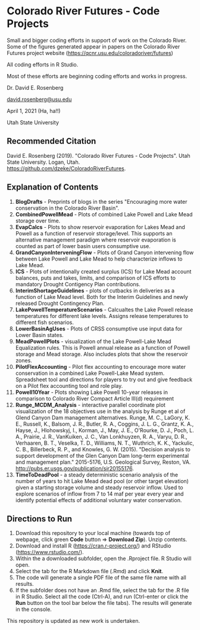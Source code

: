 # Colorado River Futures - Code Projects

Small and bigger coding efforts in support of work on the Colorado River. Some of the figures generated appear in papers on the Colorado River Futures project website (https://qcnr.usu.edu/coloradoriver/futures)

All coding efforts in R Studio.

Most of these efforts are beginning coding efforts and works in progress.

Dr. David E. Rosenberg

david.rosenberg@usu.edu

April 1, 2021 (Ha, ha!!)

Utah State University

## Recommended Citation
David E. Rosenberg (2019). "Colorado River Futures - Code Projects". Utah State University. Logan, Utah. https://github.com/dzeke/ColoradoRiverFutures.

## Explanation of Contents

1. **BlogDrafts** - Preprints of blogs in the series "Encouraging more water conservation in the Colorado River Basin".
1. **CombinedPowellMead** - Plots of combined Lake Powell and Lake Mead storage over time.
1. **EvapCalcs** - Plots to show reservoir evaporation for Lakes Mead and Powell as a function of reservoir storage/level. This supports
an alternative management paradigm where reservoir evaporation is counted as part of lower basin users consumptive use.
1. **GrandCanyonInterveningFlow** - Plots of Grand Canyon intervening flow between Lake Powell and Lake Mead to help characterize inflows to Lake Mead.
1. **ICS** - Plots of intentionally created surplus (ICS) for Lake Mead account balances, puts and takes, limits, and comparison of ICS efforts to mandatory Drought Contigency Plan contributions.
1. **InterimShortageGuidelines** - plots of cutbacks in deliveries as a function of Lake Mead level. Both for the Interim Guidelines and newly released Drought Contingency Plan.
1. **LakePowellTemperatureScenarios** - Calcualtes the Lake Powell release temperatures for different lake levels. Assigns release temperatures to different fish scenarios.
1. **LowerBasinAgUses** - Plots of CRSS consumptive use input data for Lower Basin states.
1. **MeadPowellPlots** - visualization of the Lake Powell-Lake Mead Equalization rules. This is Powell annual release as a function of Powell storage and Mead storage. Also includes plots that show the reservoir zones.
1. **PilotFlexAccounting** - Pilot flex accounting to encourage more water conservation in a combined Lake Powell-Lake Mead system. Spreadsheet tool and directions for players to try out and give feedback on a Pilot flex accounting tool and role play.
1. **Powell10Year** - Plots showing Lake Powell 10-year releases in comparison to Colorado River Compact Article III(d) requirement
1. **Runge_MCDM_Analysis** - interactive parallel coordinate plot visualization of the 18 objectives use in the analysis by Runge et al of Glend Canyon Dam management alternatives. Runge, M. C., LaGory, K. E., Russell, K., Balsom, J. R., Butler, R. A., Coggins, J. L. G., Grantz, K. A., Hayse, J., Hlohowskyj, I., Korman, J., May, J. E., O'Rourke, D. J., Poch, L. A., Prairie, J. R., VanKuiken, J. C., Van Lonkhuyzen, R. A., Varyu, D. R., Verhaaren, B. T., Veselka, T. D., Williams, N. T., Wuthrich, K. K., Yackulic, C. B., Billerbeck, R. P., and Knowles, G. W. (2015). "Decision analysis to support development of the Glen Canyon Dam long-term experimental and management plan." 2015-5176, U.S. Geological Survey, Reston, VA. http://pubs.er.usgs.gov/publication/sir20155176.
1. **TimeToDeadPool** - a steady deterministic scenario analysis of the number of years to hit Lake Mead dead pool (or other target elevation) given a starting storage volume and steady reservoir inflow. Used to explore scenarios of inflow from 7 to 14 maf per year every year and identify potential effects of additional voluntary water conservation.

## Directions to Run

1. Download this repository to your local machine (towards top of webpage, click green **Code** button => **Download Zip**). Unzip contents.
1. Download and install R (https://cran.r-project.org/) and RStudio (https://www.rstudio.com/).
1. Within the a downloaded subfolder, open the .Rproject file. R Studio will open.
1. Select the tab for the R Markdown file (.Rmd) and click **Knit**.
1. The code will generate a single PDF file of the same file name with all results.
1. If the subfolder does not have an .Rmd file, select the tab for the .R file in  R Studio. Select all the code (Ctrl-A), and run (Ctrl-enter or click the **Run** button on the tool bar below the file tabs). The results will generate in the console.

This repository is updated as new work is undertaken.